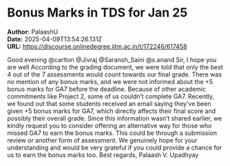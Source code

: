 # Bonus Marks in TDS for Jan 25

**Author:** PalaashU  
**Date:** 2025-04-09T13:54:26.131Z  
**URL:** https://discourse.onlinedegree.iitm.ac.in/t/172246/617458

Good evening @carlton @Jivraj @Saransh_Saini @s.anand Sir,
I hope you are well
According to the grading document, we were told that only the best 4 out of the 7 assessments would count towards our final grade. There was no mention of any bonus marks, and we were not informed about the +5 bonus marks for GA7 before the deadline. Because of other academic commitments like Project 2, some of us couldn’t complete GA7.
Recently, we found out that some students received an email saying they’ve been given +5 bonus marks for GA7, which directly affects their final score and possibly their overall grade. Since this information wasn’t shared earlier, we kindly request you to consider offering an alternative way for those who missed GA7 to earn the bonus marks. This could be through a submission review or another form of assessment.
We genuinely hope for your understanding and would be very grateful if you could provide a chance for us to earn the bonus marks too.
Best regards,
Palaash V. Upadhyay
